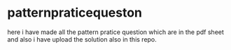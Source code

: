 # patternpraticequeston
here i have made all the pattern pratice question which are in the pdf sheet and also i have upload the solution also in this repo.
